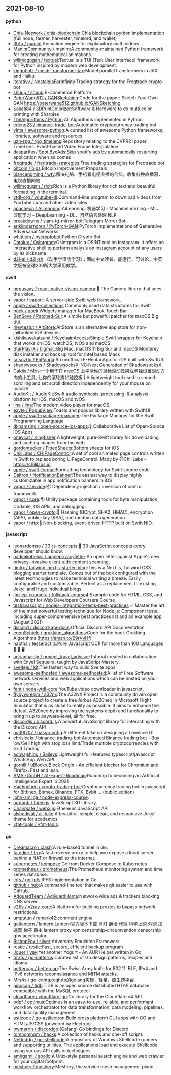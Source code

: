 ## 2021-08-10

#### python
* [Chia-Network / chia-blockchain](https://github.com/Chia-Network/chia-blockchain):Chia blockchain python implementation (full node, farmer, harvester, timelord, and wallet)
* [3b1b / manim](https://github.com/3b1b/manim):Animation engine for explanatory math videos
* [ManimCommunity / manim](https://github.com/ManimCommunity/manim):A community-maintained Python framework for creating mathematical animations.
* [willmcgugan / textual](https://github.com/willmcgugan/textual):Textual is a TUI (Text User Interface) framework for Python inspired by modern web development.
* [kingoflolz / mesh-transformer-jax](https://github.com/kingoflolz/mesh-transformer-jax):Model parallel transformers in JAX and Haiku
* [iterativv / NostalgiaForInfinity](https://github.com/iterativv/NostalgiaForInfinity):Trading strategy for the Freqtrade crypto bot
* [shuup / shuup](https://github.com/shuup/shuup):E-Commerce Platform
* [PeterWang512 / GANSketching](https://github.com/PeterWang512/GANSketching):Code for the paper: Sketch Your Own GAN https://peterwang512.github.io/GANSketching
* [Sakati84 / 3DPrintColorizer](https://github.com/Sakati84/3DPrintColorizer):Software & Hardware to do multi color printing with Sharpies
* [TheAlgorithms / Python](https://github.com/TheAlgorithms/Python):All Algorithms implemented in Python
* [edeng23 / binance-trade-bot](https://github.com/edeng23/binance-trade-bot):Automated cryptocurrency trading bot
* [vinta / awesome-python](https://github.com/vinta/awesome-python):A curated list of awesome Python frameworks, libraries, software and resources
* [uzh-rpg / rpg_timelens](https://github.com/uzh-rpg/rpg_timelens):Repository relating to the CVPR21 paper TimeLens: Event-based Video Frame Interpolation
* [daspartho / SpotiByeAds](https://github.com/daspartho/SpotiByeAds):Skip spotify ads by automatically restarting application when ad comes
* [freqtrade / freqtrade-strategies](https://github.com/freqtrade/freqtrade-strategies):Free trading strategies for Freqtrade bot
* [bitcoin / bips](https://github.com/bitcoin/bips):Bitcoin Improvement Proposals
* [biancangming / wtv](https://github.com/biancangming/wtv):解决电脑、手机看电视直播的苦恼，收集各种直播源，电视直播网站
* [willmcgugan / rich](https://github.com/willmcgugan/rich):Rich is a Python library for rich text and beautiful formatting in the terminal.
* [ytdl-org / youtube-dl](https://github.com/ytdl-org/youtube-dl):Command-line program to download videos from YouTube.com and other video sites
* [apachecn / AiLearning](https://github.com/apachecn/AiLearning):AiLearning: 机器学习 - MachineLearning - ML、深度学习 - DeepLearning - DL、自然语言处理 NLP
* [breakdowns / slam-tg-mirror-bot](https://github.com/breakdowns/slam-tg-mirror-bot):Telegram Mirror Bot.
* [eriklindernoren / PyTorch-GAN](https://github.com/eriklindernoren/PyTorch-GAN):PyTorch implementations of Generative Adversarial Networks.
* [whittlem / pycryptobot](https://github.com/whittlem/pycryptobot):Python Crypto Bot
* [Datalux / Osintgram](https://github.com/Datalux/Osintgram):Osintgram is a OSINT tool on Instagram. It offers an interactive shell to perform analysis on Instagram account of any users by its nickname
* [d2l-ai / d2l-zh](https://github.com/d2l-ai/d2l-zh):《动手学深度学习》：面向中文读者、能运行、可讨论。中英文版被全球200所大学采用教学。

#### swift
* [mrousavy / react-native-vision-camera](https://github.com/mrousavy/react-native-vision-camera):📸
The Camera library that sees the vision.
* [vapor / vapor](https://github.com/vapor/vapor):💧
A server-side Swift web framework.
* [apple / swift-collections](https://github.com/apple/swift-collections):Commonly used data structures for Swift
* [pock / pock](https://github.com/pock/pock):Widgets manager for MacBook Touch Bar
* [BenSova / Patched-Sur](https://github.com/BenSova/Patched-Sur):A simple but powerful patcher for macOS Big Sur.
* [rileytestut / AltStore](https://github.com/rileytestut/AltStore):AltStore is an alternative app store for non-jailbroken iOS devices.
* [kishikawakatsumi / KeychainAccess](https://github.com/kishikawakatsumi/KeychainAccess):Simple Swift wrapper for Keychain that works on iOS, watchOS, tvOS and macOS.
* [StarPlayrX / bigmac](https://github.com/StarPlayrX/bigmac):Big Mac, macOS 11 Big Sur and macOS Monterey disk installer and back up tool for Intel based Macs
* [tatsuz0u / EhPanda](https://github.com/tatsuz0u/EhPanda):An unofficial E-Hentai App for iOS built with SwiftUI.
* [shadowsocks / ShadowsocksX-NG](https://github.com/shadowsocks/ShadowsocksX-NG):Next Generation of ShadowsocksX
* [Caldis / Mos](https://github.com/Caldis/Mos):一个用于在 macOS 上平滑你的鼠标滚动效果或单独设置滚动方向的小工具, 让你的滚轮爽如触控板 | A lightweight tool used to smooth scrolling and set scroll direction independently for your mouse on macOS
* [AudioKit / AudioKit](https://github.com/AudioKit/AudioKit):Swift audio synthesis, processing, & analysis platform for iOS, macOS and tvOS
* [iina / iina](https://github.com/iina/iina):The modern video player for macOS.
* [exyte / PopupView](https://github.com/exyte/PopupView):Toasts and popups library written with SwiftUI
* [apple / swift-package-manager](https://github.com/apple/swift-package-manager):The Package Manager for the Swift Programming Language
* [dkhamsing / open-source-ios-apps](https://github.com/dkhamsing/open-source-ios-apps):📱
Collaborative List of Open-Source iOS Apps
* [onevcat / Kingfisher](https://github.com/onevcat/Kingfisher):A lightweight, pure-Swift library for downloading and caching images from the web.
* [gordontucker / FittedSheets](https://github.com/gordontucker/FittedSheets):Bottom sheets for iOS
* [ChiliLabs / CHIPageControl](https://github.com/ChiliLabs/CHIPageControl):A set of cool animated page controls written in Swift to replace boring UIPageControl. Mady by @ChiliLabs - https://chililabs.io
* [apple / swift-format](https://github.com/apple/swift-format):Formatting technology for Swift source code
* [Daltron / NotificationBanner](https://github.com/Daltron/NotificationBanner):The easiest way to display highly customizable in app notification banners in iOS
* [vapor / service](https://github.com/vapor/service):📦
Dependency injection / inversion of control framework.
* [vapor / core](https://github.com/vapor/core):🌎
Utility package containing tools for byte manipulation, Codable, OS APIs, and debugging.
* [vapor / open-crypto](https://github.com/vapor/open-crypto):🔑
Hashing (BCrypt, SHA2, HMAC), encryption (AES), public-key (RSA), and random data generation.
* [vapor / http](https://github.com/vapor/http):🚀
Non-blocking, event-driven HTTP built on Swift NIO.

#### javascript
* [leonardomso / 33-js-concepts](https://github.com/leonardomso/33-js-concepts):📜
33 JavaScript concepts every developer should know.
* [nadimkobeissi / appleprivacyletter](https://github.com/nadimkobeissi/appleprivacyletter):An open letter against Apple's new privacy-invasive client-side content scanning.
* [timlrx / tailwind-nextjs-starter-blog](https://github.com/timlrx/tailwind-nextjs-starter-blog):This is a Next.js, Tailwind CSS blogging starter template. Comes out of the box configured with the latest technologies to make technical writing a breeze. Easily configurable and customizable. Perfect as a replacement to existing Jekyll and Hugo individual blogs.
* [jhu-ep-coursera / fullstack-course4](https://github.com/jhu-ep-coursera/fullstack-course4):Example code for HTML, CSS, and Javascript for Web Developers Coursera Course
* [testjavascript / nodejs-integration-tests-best-practices](https://github.com/testjavascript/nodejs-integration-tests-best-practices):✅
Master the art of the most powerful testing technique for Node.js: Component tests. Including super-comprehensive best practices list and an example app (August 2021)
* [discord / discord-api-docs](https://github.com/discord/discord-api-docs):Official Discord API Documentation
* [egonSchiele / grokking_algorithms](https://github.com/egonSchiele/grokking_algorithms):Code for the book Grokking Algorithms (https://amzn.to/29rVyHf)
* [naptha / tesseract.js](https://github.com/naptha/tesseract.js):Pure Javascript OCR for more than 100 Languages
📖
🎉
🖥
* [adrianhajdin / project_travel_advisor](https://github.com/adrianhajdin/project_travel_advisor):Tutorial created in collaboration with Enyel Sequeira, taught by JavaScript Mastery.
* [sveltejs / kit](https://github.com/sveltejs/kit):The fastest way to build Svelte apps
* [awesome-selfhosted / awesome-selfhosted](https://github.com/awesome-selfhosted/awesome-selfhosted):A list of Free Software network services and web applications which can be hosted on your own servers
* [fent / node-ytdl-core](https://github.com/fent/node-ytdl-core):YouTube video downloader in javascript.
* [flybywiresim / a32nx](https://github.com/flybywiresim/a32nx):The A32NX Project is a community driven open source project to create a free Airbus A320neo in Microsoft Flight Simulator that is as close to reality as possible. It aims to enhance the default A320neo by improving the systems depth and functionality to bring it up to payware-level, all for free.
* [discordjs / discord.js](https://github.com/discordjs/discord.js):A powerful JavaScript library for interacting with the Discord API
* [matt8707 / hass-config](https://github.com/matt8707/hass-config):A different take on designing a Lovelace UI
* [chrisleekr / binance-trading-bot](https://github.com/chrisleekr/binance-trading-bot):Automated Binance trading bot - Buy low/Sell high with stop loss limit/Trade multiple cryptocurrencies with Grid Trading
* [adiwajshing / Baileys](https://github.com/adiwajshing/Baileys):Lightweight full-featured typescript/javascript WhatsApp Web API
* [gorhill / uBlock](https://github.com/gorhill/uBlock):uBlock Origin - An efficient blocker for Chromium and Firefox. Fast and lean.
* [AMAI-GmbH / AI-Expert-Roadmap](https://github.com/AMAI-GmbH/AI-Expert-Roadmap):Roadmap to becoming an Artificial Intelligence Expert in 2021
* [Haehnchen / crypto-trading-bot](https://github.com/Haehnchen/crypto-trading-bot):Cryptocurrency trading bot in javascript for Bitfinex, Bitmex, Binance, FTX, Bybit ... (public edition)
* [john-smilga / node-express-course](https://github.com/john-smilga/node-express-course):
* [mrdoob / three.js](https://github.com/mrdoob/three.js):JavaScript 3D Library.
* [ChainSafe / web3.js](https://github.com/ChainSafe/web3.js):Ethereum JavaScript API
* [alshedivat / al-folio](https://github.com/alshedivat/al-folio):A beautiful, simple, clean, and responsive Jekyll theme for academics
* [vfat-tools / vfat-tools](https://github.com/vfat-tools/vfat-tools):

#### go
* [Dreamacro / clash](https://github.com/Dreamacro/clash):A rule-based tunnel in Go.
* [fatedier / frp](https://github.com/fatedier/frp):A fast reverse proxy to help you expose a local server behind a NAT or firewall to the internet.
* [kubernetes / kompose](https://github.com/kubernetes/kompose):Go from Docker Compose to Kubernetes
* [prometheus / prometheus](https://github.com/prometheus/prometheus):The Prometheus monitoring system and time series database.
* [ipfs / go-ipfs](https://github.com/ipfs/go-ipfs):IPFS implementation in Go
* [github / hub](https://github.com/github/hub):A command-line tool that makes git easier to use with GitHub.
* [AdguardTeam / AdGuardHome](https://github.com/AdguardTeam/AdGuardHome):Network-wide ads & trackers blocking DNS server
* [v2fly / v2ray-core](https://github.com/v2fly/v2ray-core):A platform for building proxies to bypass network restrictions.
* [umputun / remark42](https://github.com/umputun/remark42):comment engine
* [getlantern / lantern](https://github.com/getlantern/lantern):Lantern官方版本下载 蓝灯 翻墙 代理 科学上网 外网 加速器 梯子 路由 lantern proxy vpn censorship-circumvention censorship gfw accelerator
* [BishopFox / sliver](https://github.com/BishopFox/sliver):Adversary Emulation Framework
* [restic / restic](https://github.com/restic/restic):Fast, secure, efficient backup program
* [Jguer / yay](https://github.com/Jguer/yay):Yet another Yogurt - An AUR Helper written in Go
* [tmrts / go-patterns](https://github.com/tmrts/go-patterns):Curated list of Go design patterns, recipes and idioms
* [bettercap / bettercap](https://github.com/bettercap/bettercap):The Swiss Army knife for 802.11, BLE, IPv4 and IPv6 networks reconnaissance and MITM attacks.
* [Mrs4s / go-cqhttp](https://github.com/Mrs4s/go-cqhttp):cqhttp的golang实现，轻量、原生跨平台.
* [pingcap / tidb](https://github.com/pingcap/tidb):TiDB is an open source distributed HTAP database compatible with the MySQL protocol
* [cloudflare / cloudflare-go](https://github.com/cloudflare/cloudflare-go):Go library for the Cloudflare v4 API
* [odpf / optimus](https://github.com/odpf/optimus):Optimus is an easy-to-use, reliable, and performant workflow orchestrator for data transformation, data modeling, pipelines, and data quality management.
* [asticode / go-astilectron](https://github.com/asticode/go-astilectron):Build cross platform GUI apps with GO and HTML/JS/CSS (powered by Electron)
* [bwmarrin / discordgo](https://github.com/bwmarrin/discordgo):(Golang) Go bindings for Discord
* [tomnomnom / hacks](https://github.com/tomnomnom/hacks):A collection of hacks and one-off scripts
* [Ne0nd0g / go-shellcode](https://github.com/Ne0nd0g/go-shellcode):A repository of Windows Shellcode runners and supporting utilities. The applications load and execute Shellcode using various API calls or techniques.
* [amirgamil / apollo](https://github.com/amirgamil/apollo):A Unix-style personal search engine and web crawler for your digital footprint.
* [meshery / meshery](https://github.com/meshery/meshery):Meshery, the service mesh management plane
